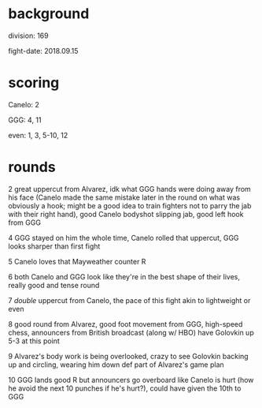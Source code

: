 # background

division: 169

fight-date: 2018.09.15

# scoring

Canelo: 2

GGG: 4, 11

even: 1, 3, 5-10, 12

# rounds

2 great uppercut from Alvarez, idk what GGG hands were doing away from his face (Canelo made the same mistake later in the round on what was obviously a hook; might be a good idea to train fighters not to parry the jab with their right hand), good Canelo bodyshot slipping jab, good left hook from GGG

4 GGG stayed on him the whole time, Canelo rolled that uppercut, GGG looks sharper than first fight

5 Canelo loves that Mayweather counter R

6 both Canelo and GGG look like they're in the best shape of their lives, really good and tense round

7 _double_ uppercut from Canelo, the pace of this fight akin to lightweight or even 

8 good round from Alvarez, good foot movement from GGG, high-speed chess, announcers from British broadcast (along w/ HBO) have Golovkin up 5-3 at this point

9 Alvarez's body work is being overlooked, crazy to see Golovkin backing up and circling, wearing him down def part of Alvarez's game plan

10 GGG lands good R but announcers go overboard like Canelo is hurt (how he avoid the next 10 punches if he's hurt?), could have given the 10th to GGG
